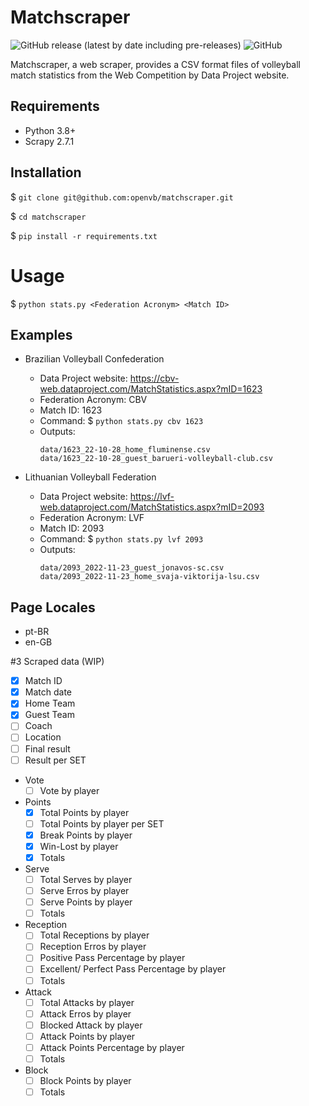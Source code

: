 # Matchscraper
![GitHub release (latest by date including pre-releases)](https://img.shields.io/github/v/release/openvb/matchscraper?include_prereleases)
![GitHub](https://img.shields.io/github/license/openvb/matchscraper)

Matchscraper, a web scraper, provides a CSV format files of volleyball match statistics from the Web Competition by Data Project website.

## Requirements

- Python 3.8+
- Scrapy 2.7.1

## Installation

$ `git clone git@github.com:openvb/matchscraper.git`

$ `cd matchscraper`

$ `pip install -r requirements.txt`

# Usage

$ `python stats.py <Federation Acronym> <Match ID>`

## Examples

- Brazilian Volleyball Confederation
    - Data Project website: https://cbv-web.dataproject.com/MatchStatistics.aspx?mID=1623
    - Federation Acronym: CBV
    - Match ID: 1623
    - Command: $ `python stats.py cbv 1623`
    - Outputs:
        ```
        data/1623_22-10-28_home_fluminense.csv
        data/1623_22-10-28_guest_barueri-volleyball-club.csv
        ```

- Lithuanian Volleyball Federation
    - Data Project website: https://lvf-web.dataproject.com/MatchStatistics.aspx?mID=2093
    - Federation Acronym: LVF
    - Match ID: 2093
    - Command: $ `python stats.py lvf 2093`
    - Outputs:
        ```
        data/2093_2022-11-23_guest_jonavos-sc.csv
        data/2093_2022-11-23_home_svaja-viktorija-lsu.csv
        ```

## Page Locales

- pt-BR
- en-GB

#3 Scraped data (WIP)

- [x] Match ID
- [x] Match date
- [x] Home Team
- [x] Guest Team
- [ ] Coach
- [ ] Location
- [ ] Final result
- [ ] Result per SET

- Vote
    - [ ] Vote by player
- Points
    - [x] Total Points by player
    - [ ] Total Points by player per SET
    - [x] Break Points by player
    - [x] Win-Lost by player
    - [x] Totals
- Serve
    - [ ] Total Serves by player
    - [ ] Serve Erros by player
    - [ ] Serve Points by player
    - [ ] Totals
- Reception
    - [ ] Total Receptions by player
    - [ ] Reception Erros by player
    - [ ] Positive Pass Percentage by player
    - [ ] Excellent/ Perfect Pass Percentage by player
    - [ ] Totals
- Attack
    - [ ] Total Attacks by player
    - [ ] Attack Erros by player
    - [ ] Blocked Attack by player
    - [ ] Attack Points by player
    - [ ] Attack Points Percentage by player
    - [ ] Totals
- Block
    - [ ] Block Points by player
    - [ ] Totals